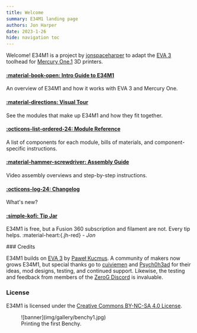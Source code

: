 ```yaml
---
title: Welcome
summary: E34M1 landing page
authors: Jon Harper
date: 2023-1-26
hide: navigation toc
---
```


<div markdown class="jh-grid-container jh-grid-2">
<div markdown class="jh-grid-container jh-grid-1">

Welcome! E34M1 is a project by [jonspaceharper](https://jon-harper.github.io/) to adapt the [EVA 3][eva3] toolhead for [Mercury One.1][merc1] 3D printers.

<div markdown class="jh-card">

#### [:material-book-open: Intro Guide to E34M1](guide.md)

An overview of E34M1 and how it works with EVA 3 and Mercury One. 

#### [:material-directions: Visual Tour](tour.md)

See the modules that make up E34M1 and how they fit together.

#### [:octicons-list-ordered-24: Module Reference](modules/index.md)

A list of components for each module, bills of materials, and component-specific instructions.

#### [:material-hammer-screwdriver: Assembly Guide](assembly/index.md)

Video assembly overviews and step-by-step instructions.

#### [:octicons-log-24: Changelog](changelog.md)

What's new?

#### [:simple-kofi: Tip Jar](https://ko-fi.com/jonspaceharper)

E34M1 is free, but a Fusion 360 subscription and filament are not. Every tip helps. :material-heart:{.jh-red} *- Jon*

</div>
<div markdown class="jh-card">
### Credits

E34M1 builds on [EVA 3](eva3) by [Paweł Kucmus](https://github.com/pkucmus). A community of makers now grows E34M1, but special thanks go to [cuiviemen](https://www.printables.com/@cuiviemen_127292) and [Psych0h3ad](https://www.printables.com/@Psych0h3ad_168275) for their ideas, mod designs, testing, and continued support. Likewise, the testing and feedback from members of the [ZeroG Discord](https://discord.io/zerog) is invaluable.

### License

E34M1 is licensed under the [Creative Commons BY-NC-SA 4.0 License](https://creativecommons.org/licenses/by-nc-sa/4.0/).

</div>
</div>
<div markdown class="jh-grid-img">
<figure markdown>
![banner](img/gallery/benchy1.jpg)
    <figcaption markdown>
    Printing the first Benchy.
    </figcaption>
</figure>
</div>

[eva3]: https://main.eva-3d.page/
[merc1]: https://docs.zerog.one/